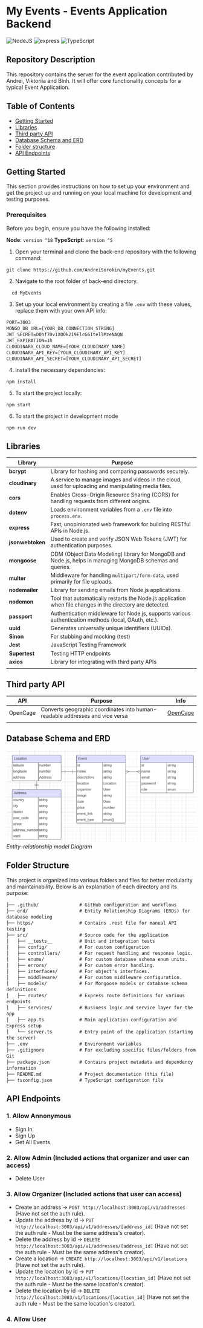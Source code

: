 # My Events - Events Application Backend

![NodeJS](https://img.shields.io/badge/NodeJS-green)
![express](https://img.shields.io/badge/express-lightblue)
![TypeScript](https://img.shields.io/badge/TypeScript-blue)

## Repository Description

This repository contains the server for the event application contributed by Andrei, Viktoriia and Binh. It will offer core functionality concepts for a typical Event Application.

## Table of Contents

- [Getting Started](#getting-started)
- [Libraries](#libraries)
- [Third party API](#third-party-api)
- [Database Schema and ERD](#database-schema-and-erd)
- [Folder structure](#folder-structure)
- [API Endpoints](#api-endpoints)

## Getting Started

This section provides instructions on how to set up your environment and get the project up and running on your local machine for development and testing purposes.

### Prerequisites

Before you begin, ensure you have the following installed:

**Node**: `version ^18`
**TypeScript**: `version ^5`

1. Open your terminal and clone the back-end repository with the following command:

```
git clone https://github.com/AndreiSorokin/myEvents.git
```

2. Navigate to the root folder of back-end directory.

```
  cd MyEvents
```

3. Set up your local environment by creating a file `.env` with these values, replace them with your own API info:

```
PORT=3003
MONGO_DB_URL=[YOUR_DB_CONNECTION_STRING]
JWT_SECRET=D0hf7Dv1XOOk2I9ElcG6ItellMzeNAQN
JWT_EXPIRATION=1h
CLOUDINARY_CLOUD_NAME=[YOUR_CLOUDINARY_NAME]
CLOUDINARY_API_KEY=[YOUR_CLOUDINARY_API_KEY]
CLOUDINARY_API_SECRET=[YOUR_CLOUDINARY_API_SECRET]
```

4. Install the necessary dependencies:

```
npm install
```

5. To start the project locally:

```
npm start
```

6. To start the project in development mode

```
npm run dev
```

## Libraries

| Library          | Purpose                                                                                                    |
| ---------------- | ---------------------------------------------------------------------------------------------------------- |
| **bcrypt**       | Library for hashing and comparing passwords securely.                                                      |
| **cloudinary**   | A service to manage images and videos in the cloud, used for uploading and manipulating media files.       |
| **cors**         | Enables Cross-Origin Resource Sharing (CORS) for handling requests from different origins.                 |
| **dotenv**       | Loads environment variables from a `.env` file into `process.env`.                                         |
| **express**      | Fast, unopinionated web framework for building RESTful APIs in Node.js.                                    |
| **jsonwebtoken** | Used to create and verify JSON Web Tokens (JWT) for authentication purposes.                               |
| **mongoose**     | ODM (Object Data Modeling) library for MongoDB and Node.js, helps in managing MongoDB schemas and queries. |
| **multer**       | Middleware for handling `multipart/form-data`, used primarily for file uploads.                            |
| **nodemailer**   | Library for sending emails from Node.js applications.                                                      |
| **nodemon**      | Tool that automatically restarts the Node.js application when file changes in the directory are detected.  |
| **passport**     | Authentication middleware for Node.js, supports various authentication methods (local, OAuth, etc.).       |
| **uuid**         | Generates universally unique identifiers (UUIDs).                                                          |
| **Sinon**        | For stubbing and mocking (test)                                                                            |
| **Jest**         | JavaScript Testing Framework                                                                               |
| **Supertest**    | Testing HTTP endpoints                                                                                     |
| **axios**        | Library for integrating with third party APIs                                                              |
|                  |                                                                                                            |

## Third party API

| API      | Purpose                                                                      | Info                                  |
| -------- | ---------------------------------------------------------------------------- | ------------------------------------- |
| OpenCage | Converts geographic coordinates into human-readable addresses and vice versa | [OpenCage](https://opencagedata.com/) |
|          |                                                                              |                                       |

## Database Schema and ERD

![erd](erd/ERD.png)
_Entity–relationship model Diagram_

## Folder Structure

This project is organized into various folders and files for better modularity and maintainability. Below is an explanation of each directory and its purpose:

```
├── .github/               # GitHub configuration and workflows
├── erd/                   # Entity Relationship Diagrams (ERDs) for database modeling
├── https/                 # Contains .rest file for manual API testing
├── src/                   # Source code for the application
│   ├── __tests__          # Unit and integration tests
│   ├── config/            # For custom configuration
│   ├── controllers/       # For request handling and response logic.
│   ├── enums/             # For custom database schema enum units.
│   ├── errors/            # For custom error handling.
│   ├── interfaces/        # For object's interfaces.
│   ├── middleware/        # For custom middleware configuration.
│   ├── models/            # For Mongoose models or database schema definitions
│   ├── routes/            # Express route definitions for various endpoints
│   ├── services/          # Business logic and service layer for the app
│   ├── app.ts             # Main application configuration and Express setup
│   └── server.ts          # Entry point of the application (starting the server)
├── .env                   # Environment variables
├── .gitignore             # For excluding specific files/folders from Git
├── package.json           # Contains project metadata and dependency information
├── README.md              # Project documentation (this file)
├── tsconfig.json          # TypeScript configuration file
```

## API Endpoints

### 1. Allow Annonymous

- Sign In
- Sign Up
- Get All Events

### 2. Allow Admin (Included actions that organizer and user can access)

- Delete User

### 3. Allow Organizer (Included actions that user can access)

- Create an address -> `POST http://localhost:3003/api/v1/addresses` (Have not set the auth rule).
- Update the address by id -> `PUT http://localhost:3003/api/v1/addresses/[address_id]` (Have not set the auth rule - Must be the same address's creator).
- Delete the address by id -> `DELETE http://localhost:3003/api/v1/addresses/[address_id]` (Have not set the auth rule - Must be the same address's creator).
- Create a location -> `CREATE http://localhost:3003/api/v1/locations` (Have not set the auth rule).
- Update the location by id -> `PUT http://localhost:3003/api/v1/locations/[location_id]` (Have not set the auth rule - Must be the same location's creator).
- Delete the location by id -> `DELETE http://localhost:3003/v1/locations/[location_id]` (Have not set the auth rule - Must be the same location's creator).

### 4. Allow User
